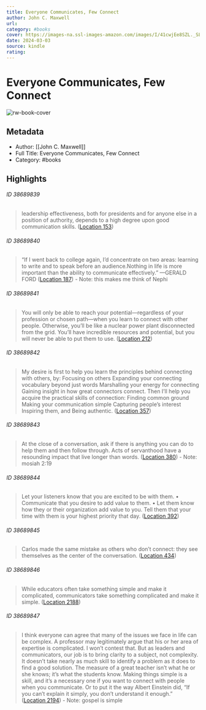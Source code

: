 ```yaml
---
title: Everyone Communicates, Few Connect
author: John C. Maxwell
url: 
category: #books
cover: https://images-na.ssl-images-amazon.com/images/I/41cwjEe8SZL._SL200_.jpg
date: 2024-03-03
source: kindle
rating:
---
```

# Everyone Communicates, Few Connect

![rw-book-cover](https://images-na.ssl-images-amazon.com/images/I/41cwjEe8SZL._SL200_.jpg)

## Metadata
- Author: [[John C. Maxwell]]
- Full Title: Everyone Communicates, Few Connect
- Category: #books

## Highlights
###### ID 38689839
> leadership effectiveness, both for presidents and for anyone else in a position of authority, depends to a high degree upon good communication skills. ([Location 153](https://readwise.io/to_kindle?action=open&asin=B003BWL0TE&location=153))
    
###### ID 38689840
> “If I went back to college again, I’d concentrate on two areas: learning to write and to speak before an audience.Nothing in life is more important than the ability to communicate effectively.” —GERALD FORD ([Location 187](https://readwise.io/to_kindle?action=open&asin=B003BWL0TE&location=187))
    - Note: this makes me think of Nephi
    
###### ID 38689841
> You will only be able to reach your potential—regardless of your profession or chosen path—when you learn to connect with other people. Otherwise, you’ll be like a nuclear power plant disconnected from the grid. You’ll have incredible resources and potential, but you will never be able to put them to use. ([Location 212](https://readwise.io/to_kindle?action=open&asin=B003BWL0TE&location=212))
    
###### ID 38689842
> My desire is first to help you learn the principles behind connecting with others, by: Focusing on others Expanding your connecting vocabulary beyond just words Marshalling your energy for connecting Gaining insight in how great connectors connect. Then I’ll help you acquire the practical skills of connection: Finding common ground Making your communication simple Capturing people’s interest Inspiring them, and Being authentic. ([Location 357](https://readwise.io/to_kindle?action=open&asin=B003BWL0TE&location=357))
    
###### ID 38689843
> At the close of a conversation, ask if there is anything you can do to help them and then follow through. Acts of servanthood have a resounding impact that live longer than words. ([Location 380](https://readwise.io/to_kindle?action=open&asin=B003BWL0TE&location=380))
    - Note: mosiah 2:19
    
###### ID 38689844
> Let your listeners know that you are excited to be with them. • Communicate that you desire to add value to them. • Let them know how they or their organization add value to you. Tell them that your time with them is your highest priority that day. ([Location 392](https://readwise.io/to_kindle?action=open&asin=B003BWL0TE&location=392))
    
###### ID 38689845
> Carlos made the same mistake as others who don’t connect: they see themselves as the center of the conversation. ([Location 434](https://readwise.io/to_kindle?action=open&asin=B003BWL0TE&location=434))
    
###### ID 38689846
> While educators often take something simple and make it complicated, communicators take something complicated and make it simple. ([Location 2188](https://readwise.io/to_kindle?action=open&asin=B003BWL0TE&location=2188))
    
###### ID 38689847
> I think everyone can agree that many of the issues we face in life can be complex. A professor may legitimately argue that his or her area of expertise is complicated. I won’t contest that. But as leaders and communicators, our job is to bring clarity to a subject, not complexity. It doesn’t take nearly as much skill to identify a problem as it does to find a good solution. The measure of a great teacher isn’t what he or she knows; it’s what the students know. Making things simple is a skill, and it’s a necessary one if you want to connect with people when you communicate. Or to put it the way Albert Einstein did, “If you can’t explain it simply, you don’t understand it enough.” ([Location 2194](https://readwise.io/to_kindle?action=open&asin=B003BWL0TE&location=2194))
    - Note: gospel is simple
    

